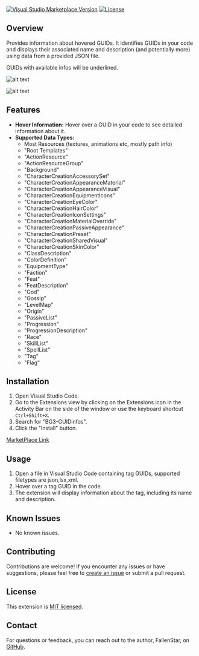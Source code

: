 [![Visual Studio Marketplace Version](https://img.shields.io/visual-studio-marketplace/v/FallenStar.bg3guidinfos.svg)](https://marketplace.visualstudio.com/items?itemName=FallenStar.bg3guidinfos)
[![License](https://img.shields.io/badge/license-MIT-blue.svg)](https://github.com/FallenStar08/BG3-GUIDinfos/blob/main/LICENSE)

## Overview

Provides information about hovered GUIDs. It identifies GUIDs in your code and displays their associated name and description (and potentially more) using data from a provided JSON file.

GUIDs with available infos will be underlined.

![alt text](https://i.imgur.com/wpXiAtK.png)

![alt text](https://i.imgur.com/JMQcsSQ.png)



## Features

- **Hover Information:** Hover over a GUID in your code to see detailed information about it.
- **Supported Data Types:**
  - Most Resources (textures, animations etc, mostly path info)
  - "Root Templates"
  - "ActionResource"  
  - "ActionResourceGroup"  
  - "Background"  
  - "CharacterCreationAccessorySet"  
  - "CharacterCreationAppearanceMaterial"  
  - "CharacterCreationAppearanceVisual"  
  - "CharacterCreationEquipmentIcons"  
  - "CharacterCreationEyeColor"  
  - "CharacterCreationHairColor"  
  - "CharacterCreationIconSettings"  
  - "CharacterCreationMaterialOverride"  
  - "CharacterCreationPassiveAppearance"  
  - "CharacterCreationPreset"  
  - "CharacterCreationSharedVisual"  
  - "CharacterCreationSkinColor"  
  - "ClassDescription"  
  - "ColorDefinition"  
  - "EquipmentType"  
  - "Faction"  
  - "Feat"  
  - "FeatDescription"  
  - "God"  
  - "Gossip"  
  - "LevelMap"  
  - "Origin"  
  - "PassiveList"  
  - "Progression"  
  - "ProgressionDescription"  
  - "Race"  
  - "SkillList"  
  - "SpellList"  
  - "Tag"  
  - "Flag"

## Installation

1. Open Visual Studio Code.
2. Go to the Extensions view by clicking on the Extensions icon in the Activity Bar on the side of the window or use the keyboard shortcut `Ctrl+Shift+X`.
3. Search for "BG3-GUIDinfos".
4. Click the "Install" button.

[MarketPlace Link](https://marketplace.visualstudio.com/items?itemName=FallenStar.bg3guidinfos)

## Usage

1. Open a file in Visual Studio Code containing tag GUIDs, supported filetypes are json,lsx,xml.
2. Hover over a tag GUID in the code.
3. The extension will display information about the tag, including its name and description.

## Known Issues

- No known issues.

## Contributing

Contributions are welcome! If you encounter any issues or have suggestions, please feel free to [create an issue](https://github.com/FallenStar08/BG3-GUIDinfos/issues) or submit a pull request.

## License

This extension is [MIT licensed](LICENSE).

## Contact

For questions or feedback, you can reach out to the author, FallenStar, on [GitHub](https://github.com/FallenStar08).

